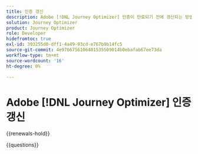 ```yaml
---
title: 인증 갱신
description: Adobe [!DNL Journey Optimizer] 인증이 만료되기 전에 갱신되는 방법을 알아보세요.
solution: Journey Optimizer
product: Journey Optimizer
role: Developer
hidefromtoc: true
exl-id: 393255d0-dff1-4a49-93cd-e767b9b14fc5
source-git-commit: 4e9766756106481535509014b0ebafab67ee73da
workflow-type: tm+mt
source-wordcount: '16'
ht-degree: 0%

---
```


# Adobe [!DNL Journey Optimizer] 인증 갱신

{{renewals-hold}}

<!--

When you pass a certification exam, your certification is valid for two years

We're happy to announce that you are now able to renew your certification via a new, no-cost format. It involves using on-demand Experience League courses and tutorials—simply complete three activities to renew your certification at no cost. You must renew before your certification expires, or you will need to take the full exam to become certified again. 

>[!IMPORTANT]
>
>**Log in first:** The following links will function **only** after a **successful login** to the [Adobe Credential Management System](https://www.certmetrics.com/adobe){target="_blank"}.
>
><br>
>
>**To share a link:** If you would like to share the link to a renewal exam or assessment with a colleague, please link to the overall exam renewal page,  not the URL of the exam itself, to avoid login issues.

>[!NOTE]
>Expert renewal coming soon.

## Questions

View the certification [FAQ](https://experienceleague.adobe.com/docs/certification/certification/faq.html){target="_blank"}.

Additional questions? [Contact us](mailto:certif@adobe.com).

-->

{{questions}}

